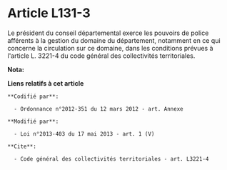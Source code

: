 # Article L131-3

Le président du conseil départemental exerce les pouvoirs de police afférents à la gestion du domaine du département,
notamment en ce qui concerne la circulation sur ce domaine, dans les conditions prévues à l'article L. 3221-4 du code général
des collectivités territoriales.

**Nota:**



**Liens relatifs à cet article**

	**Codifié par**:

	  - Ordonnance n°2012-351 du 12 mars 2012 - art. Annexe

	**Modifié par**:

	  - Loi n°2013-403 du 17 mai 2013 - art. 1 (V)

	**Cite**:

	  - Code général des collectivités territoriales - art. L3221-4
